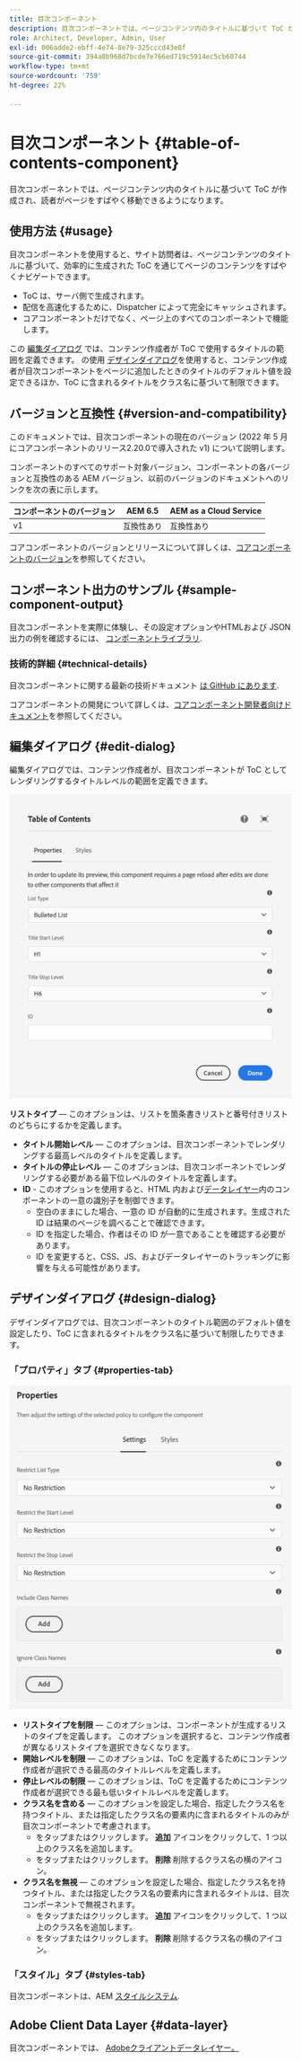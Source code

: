 ```yaml
---
title: 目次コンポーネント
description: 目次コンポーネントでは、ページコンテンツ内のタイトルに基づいて ToC が作成され、読者がページをすばやく移動できるようになります。
role: Architect, Developer, Admin, User
exl-id: 006adde2-ebff-4e74-8e79-325cccd43e8f
source-git-commit: 394a8b968d7bcde7e766ed719c5914ec5cb60744
workflow-type: tm+mt
source-wordcount: '759'
ht-degree: 22%

---
```


# 目次コンポーネント {#table-of-contents-component}

目次コンポーネントでは、ページコンテンツ内のタイトルに基づいて ToC が作成され、読者がページをすばやく移動できるようになります。

## 使用方法 {#usage}

目次コンポーネントを使用すると、サイト訪問者は、ページコンテンツのタイトルに基づいて、効率的に生成された ToC を通じてページのコンテンツをすばやくナビゲートできます。

* ToC は、サーバ側で生成されます。
* 配信を高速化するために、Dispatcher によって完全にキャッシュされます。
* コアコンポーネントだけでなく、ページ上のすべてのコンポーネントで機能します。

この [編集ダイアログ](#edit-dialog) では、コンテンツ作成者が ToC で使用するタイトルの範囲を定義できます。 の使用 [デザインダイアログ](#design-dialog)を使用すると、コンテンツ作成者が目次コンポーネントをページに追加したときのタイトルのデフォルト値を設定できるほか、ToC に含まれるタイトルをクラス名に基づいて制限できます。

## バージョンと互換性 {#version-and-compatibility}

このドキュメントでは、目次コンポーネントの現在のバージョン (2022 年 5 月にコアコンポーネントのリリース2.20.0で導入された v1) について説明します。

コンポーネントのすべてのサポート対象バージョン、コンポーネントの各バージョンと互換性のある AEM バージョン、以前のバージョンのドキュメントへのリンクを次の表に示します。

| コンポーネントのバージョン | AEM 6.5 | AEM as a Cloud Service |
|---|---|---|
| v1 | 互換性あり | 互換性あり |

コアコンポーネントのバージョンとリリースについて詳しくは、[コアコンポーネントのバージョン](/help/versions.md)を参照してください。

## コンポーネント出力のサンプル {#sample-component-output}

目次コンポーネントを実際に体験し、その設定オプションやHTMLおよび JSON 出力の例を確認するには、 [コンポーネントライブラリ](https://adobe.com/go/aem_cmp_library_tableofcontents).

### 技術的詳細 {#technical-details}

目次コンポーネントに関する最新の技術ドキュメント [は GitHub にあります](https://adobe.com/go/aem_cmp_tech_tableofcontents_v1).

コアコンポーネントの開発について詳しくは、[コアコンポーネント開発者向けドキュメント](/help/developing/overview.md)を参照してください。

## 編集ダイアログ {#edit-dialog}

編集ダイアログでは、コンテンツ作成者が、目次コンポーネントが ToC としてレンダリングするタイトルレベルの範囲を定義できます。

![目次コンポーネントの編集ダイアログ](/help/assets/tableofcontents-edit.png)

**リストタイプ**  — このオプションは、リストを箇条書きリストと番号付きリストのどちらにするかを定義します。
* **タイトル開始レベル**  — このオプションは、目次コンポーネントでレンダリングする最高レベルのタイトルを定義します。
* **タイトルの停止レベル**  — このオプションは、目次コンポーネントでレンダリングする必要がある最下位レベルのタイトルを定義します。
* **ID** - このオプションを使用すると、HTML 内および[データレイヤー](/help/developing/data-layer/overview.md)内のコンポーネントの一意の識別子を制御できます。
   * 空白のままにした場合、一意の ID が自動的に生成されます。生成された ID は結果のページを調べることで確認できます。
   * ID を指定した場合、作者はその ID が一意であることを確認する必要があります。
   * ID を変更すると、CSS、JS、およびデータレイヤーのトラッキングに影響を与える可能性があります。

## デザインダイアログ {#design-dialog}

デザインダイアログでは、目次コンポーネントのタイトル範囲のデフォルト値を設定したり、ToC に含まれるタイトルをクラス名に基づいて制限したりできます。

### 「プロパティ」タブ {#properties-tab}

![クイック検索コンポーネントのデザインダイアログ](/help/assets/tableofcontents-design.png)

* **リストタイプを制限**  — このオプションは、コンポーネントが生成するリストのタイプを定義します。 このオプションを選択すると、コンテンツ作成者が異なるリストタイプを選択できなくなります。
* **開始レベルを制限**  — このオプションは、ToC を定義するためにコンテンツ作成者が選択できる最高のタイトルレベルを定義します。
* **停止レベルの制限**  — このオプションは、ToC を定義するためにコンテンツ作成者が選択できる最も低いタイトルレベルを定義します。
* **クラス名を含める**  — このオプションを設定した場合、指定したクラス名を持つタイトル、または指定したクラス名の要素内に含まれるタイトルのみが目次コンポーネントで考慮されます。
   * をタップまたはクリックします。 **追加** アイコンをクリックして、1 つ以上のクラス名を追加します。
   * をタップまたはクリックします。 **削除** 削除するクラス名の横のアイコン。
* **クラス名を無視**  — このオプションを設定した場合、指定したクラス名を持つタイトル、または指定したクラス名の要素内に含まれるタイトルは、目次コンポーネントで無視されます。
   * をタップまたはクリックします。 **追加** アイコンをクリックして、1 つ以上のクラス名を追加します。
   * をタップまたはクリックします。 **削除** 削除するクラス名の横のアイコン。

### 「スタイル」タブ {#styles-tab}

目次コンポーネントは、AEM [スタイルシステム](/help/get-started/authoring.md#component-styling).

## Adobe Client Data Layer {#data-layer}

目次コンポーネントでは、 [Adobeクライアントデータレイヤー。](/help/developing/data-layer/overview.md)
